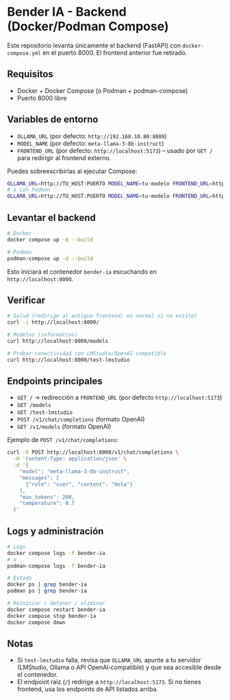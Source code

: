 # Bender IA - Backend (Docker/Podman Compose)

Este repositorio levanta únicamente el backend (FastAPI) con `docker-compose.yml` en el puerto 8000. El frontend anterior fue retirado.

## Requisitos
- Docker + Docker Compose (o Podman + podman-compose)
- Puerto 8000 libre

## Variables de entorno
- `OLLAMA_URL` (por defecto: `http://192.168.10.80:8089`)
- `MODEL_NAME` (por defecto: `meta-llama-3-8b-instruct`)
- `FRONTEND_URL` (por defecto: `http://localhost:5173`) – usado por `GET /` para redirigir al frontend externo.

Puedes sobreescribirlas al ejecutar Compose:
```bash
OLLAMA_URL=http://TU_HOST:PUERTO MODEL_NAME=tu-modelo FRONTEND_URL=https://mi-front.ejemplo docker compose up -d --build
# o con Podman
OLLAMA_URL=http://TU_HOST:PUERTO MODEL_NAME=tu-modelo FRONTEND_URL=https://mi-front.ejemplo podman-compose up -d --build
```

## Levantar el backend
```bash
# Docker
docker compose up -d --build

# Podman
podman-compose up -d --build
```

Esto iniciará el contenedor `bender-ia` escuchando en `http://localhost:8000`.

## Verificar
```bash
# Salud (redirige al antiguo frontend; es normal si no existe)
curl -i http://localhost:8000/

# Modelos (informativo)
curl http://localhost:8000/models

# Probar conectividad con LMStudio/OpenAI-compatible
curl http://localhost:8000/test-lmstudio
```

## Endpoints principales
- `GET /` → redirección a `FRONTEND_URL` (por defecto `http://localhost:5173`)
- `GET /models`
- `GET /test-lmstudio`
- `POST /v1/chat/completions` (formato OpenAI)
- `GET /v1/models` (formato OpenAI)

Ejemplo de `POST /v1/chat/completions`:
```bash
curl -X POST http://localhost:8000/v1/chat/completions \
  -H 'Content-Type: application/json' \
  -d '{
    "model": "meta-llama-3-8b-instruct",
    "messages": [
      {"role": "user", "content": "Hola"}
    ],
    "max_tokens": 200,
    "temperature": 0.7
  }'
```

## Logs y administración
```bash
# Logs
docker compose logs -f bender-ia
# o
podman-compose logs -f bender-ia

# Estado
docker ps | grep bender-ia
podman ps | grep bender-ia

# Reiniciar / detener / eliminar
docker compose restart bender-ia
docker compose stop bender-ia
docker compose down
```

## Notas
- Si `test-lmstudio` falla, revisa que `OLLAMA_URL` apunte a tu servidor (LMStudio, Ollama o API OpenAI‑compatible) y que sea accesible desde el contenedor.
- El endpoint raíz (`/`) redirige a `http://localhost:5173`. Si no tienes frontend, usa los endpoints de API listados arriba.
